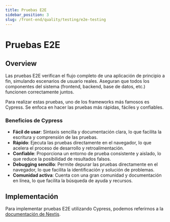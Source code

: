 ```yaml
---
title: Pruebas E2E
sidebar_position: 3
slug: /front-end/quality/testing/e2e-testing
---
```



# Pruebas E2E


## Overview
Las pruebas E2E verifican el flujo completo de una aplicación de principio a fin, simulando escenarios de usuario reales. Aseguran que todos los componentes del sistema (frontend, backend, base de datos, etc.) funcionen correctamente juntos.

Para realizar estas pruebas, uno de los frameworks más famosos es Cypress. Se enfoca en hacer las pruebas más rápidas, fáciles y confiables.

### Beneficios de Cypress
- **Fácil de usar**: Sintaxis sencilla y documentación clara, lo que facilita la escritura y comprensión de las pruebas.
- **Rápido**: Ejecuta las pruebas directamente en el navegador, lo que acelera el proceso de desarrollo y retroalimentación.
- **Confiable**: Proporciona un entorno de prueba consistente y aislado, lo que reduce la posibilidad de resultados falsos.
- **Debugging sencillo**: Permite depurar las pruebas directamente en el navegador, lo que facilita la identificación y solución de problemas.
- **Comunidad activa**: Cuenta con una gran comunidad y documentación en línea, lo que facilita la búsqueda de ayuda y recursos.

## Implementación
Para implementar pruebas E2E utilizando Cypress, podemos referirnos a la [documentación de Nextjs](https://nextjs.org/docs/pages/building-your-application/testing/cypress).